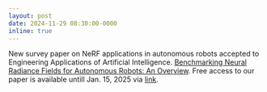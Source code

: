 ```yaml
---
layout: post
date: 2024-11-29 08:30:00-0000
inline: true
---
```


New survey paper on NeRF applications in autonomous robots accepted to Engineering Applications of Artificial Intelligence. 
[Benchmarking Neural Radiance Fields for Autonomous Robots: An Overview](https://www.sciencedirect.com/science/article/pii/S0952197624018438).
Free access to our paper is available untill Jan. 15, 2025 via [link](https://kwnsfk27.r.eu-west-1.awstrack.me/L0/https:%2F%2Fauthors.elsevier.com%2Fa%2F1kB9Q3OWJ98hO6/1/01020193785e1531-718953a0-0357-426b-885a-9268b69a3738-000000/OyZFvEBgXus4-K46TXTXLRuK2BI=402).
